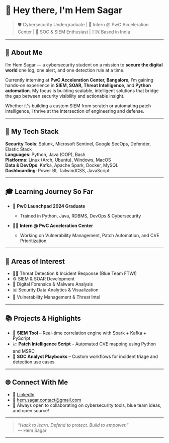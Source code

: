 # 👋 Hey there, I'm Hem Sagar

> 🛡️ Cybersecurity Undergraduate | 💼 Intern @ PwC Acceleration Center | 🧠 SOC & SIEM Enthusiast | 🇮🇳 Based in India

---

## 🚀 About Me

I’m Hem Sagar — a cybersecurity student on a mission to **secure the digital world** one log, one alert, and one detection rule at a time.

Currently interning at **PwC Acceleration Center, Bangalore**, I’m gaining hands-on experience in **SIEM, SOAR, Threat Intelligence**, and **Python automation**. My focus is building scalable, intelligent solutions that bridge the gap between security visibility and actionable insight.

Whether it's building a custom SIEM from scratch or automating patch intelligence, I thrive at the intersection of engineering and defense.

---

## 🧰 My Tech Stack

**Security Tools**: Splunk, Microsoft Sentinel, Google SecOps, Defender, Elastic Stack  
**Languages**: Python, Java (OOP), Bash  
**Platforms**: Linux (Arch, Ubuntu), Windows, MacOS  
**Data & DevOps**: Kafka, Apache Spark, Docker, MySQL  
**Dashboarding**: Power BI, TailwindCSS, JavaScript  

---

## 🎓 Learning Journey So Far

- 🧠 **PwC Launchpad 2024 Graduate**  
   - Trained in Python, Java, RDBMS, DevOps & Cybersecurity

- 👨‍💻 **Intern @ PwC Acceleration Center**  
   - Working on Vulnerability Management, Patch Automation, and CVE Prioritization  

---

## 🎯 Areas of Interest

- 🕵️‍♂️ Threat Detection & Incident Response (Blue Team FTW!)  
- ⚙️ SIEM & SOAR Development  
- 🧪 Digital Forensics & Malware Analysis  
- 📊 Security Data Analytics & Visualization  
- 🚧 Vulnerability Management & Threat Intel

---

## 📚 Projects & Highlights

- 📌 **SIEM Tool** – Real-time correlation engine with Spark + Kafka + PyScript   
- 📈 **Patch Intelligence Script** – Automated CVE mapping using Python and MSRC   
- 🧠 **SOC Analyst Playbooks** – Custom workflows for incident triage and detection use cases

---

## 🌐 Connect With Me

- 🔗 [LinkedIn](https://www.linkedin.com/in/hem-sagar/)
- 📧 hem.sagar.contact@gmail.com
- 🧠 Always open to collaborating on cybersecurity tools, blue team ideas, and open source!

---

> _“Hack to learn. Defend to protect. Build to empower.”_  
> — Hem Sagar

---
